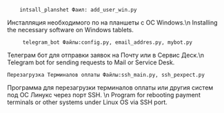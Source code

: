 
		intsall_planshet Фаил: add_user_win.py
Инсталляция необходимого по на планшеты с ОС Windows.\n
Installing the necessary software on Windows tablets.




		 telegram_bot Файлы:config.py, email_addres.py, mybot.py 
Телеграм бот для отправки заявок на Почту или в Сервис Деск.\n
Telegram bot for sending requests to Mail or Service Desk.




 	Перезагрузка Терминалов оплаты Файлы:ssh_main.py, ssh_pexpect.py
Программа для перезагрузки терминалов оплаты или другия систем под ОС Линукс через порт SSH. \n
Program for rebooting payment terminals or other systems under Linux OS via SSH port.

